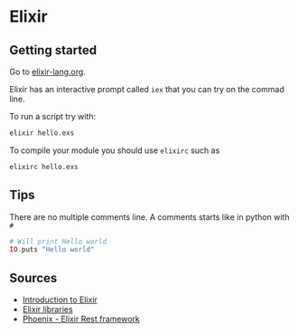 # Elixir

## Getting started

Go to [elixir-lang.org](https://elixir-lang.org/install.html).

Elixir has an interactive prompt called `iex` that you can try on the commad line.

To run a script try with:
```bash
elixir hello.exs
```

To compile your module you should use `elixirc` such as
```bash
elixirc hello.exs
```

## Tips

There are no multiple comments line. A comments starts like in python with `#`

```elixir
# Will print Hello world
IO.puts "Hello world"
```

## Sources

- [Introduction to Elixir](https://elixir-lang.org/getting-started/introduction.html)
- [Elixir libraries](https://github.com/h4cc/awesome-elixir)
- [Phoenix - Elixir Rest framework](http://phoenixframework.org/)